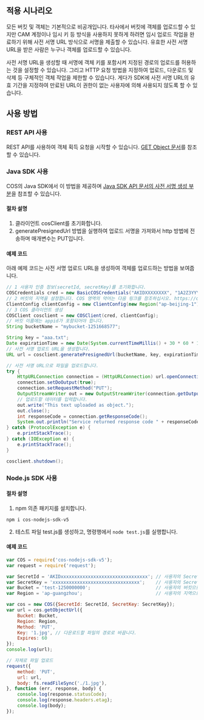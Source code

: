 ## 적용 시나리오

모든 버킷 및 객체는 기본적으로 비공개입니다. 타사에서 버킷에 객체를 업로드할 수 있지만 CAM 계정이나 임시 키 등 방식을 사용하지 못하게 하려면 임시 업로드 작업을 완료하기 위해 사전 서명 URL 방식으로 서명을 제출할 수 있습니다. 유효한 사전 서명 URL을 받은 사람은 누구나 객체를 업로드할 수 있습니다.

사전 서명 URL을 생성할 때 서명에 객체 키를 포함시켜 지정된 경로의 업로드를 허용하는 것을 설정할 수 있습니다. 그리고 HTTP 요청 방법을 지정하여 업로드, 다운로드 및 삭제 등 구체적인 객체 작업을 제한할 수 있습니다. 게다가 SDK에 사전 서명 URL의 유효 기간을 지정하여 만료된 URL이 권한이 없는 사용자에 의해 사용되지 않도록 할 수 있습니다.

## 사용 방법

### REST API 사용

REST API를 사용하여 객체 획득 요청을 시작할 수 있습니다. [GET Object 문서](https://cloud.tencent.com/document/product/436/7753)를 참조할 수 있습니다.

### Java SDK 사용

COS의 Java SDK에서 이 방법을 제공하며 [Java SDK API 문서의 사전 서명 생성 부분](https://cloud.tencent.com/document/product/436/12263#.E7.94.9F.E6.88.90.E9.A2.84.E7.AD.BE.E5.90.8D.E9.93.BE.E6.8E.A5)을 참조할 수 있습니다.

#### 절차 설명

1. 클라이언트 cosClient를 초기화합니다.
2. generatePresignedUrl 방법을 실행하여 업로드 서명을 가져와서 http 방법에 전송하며 매개변수는 PUT입니다.

#### 예제 코드

아래 예제 코드는 사전 서명 업로드 URL을 생성하여 객체를 업로드하는 방법을 보여줍니다.

```java
// 1 사용자 인증 정보(secretId, secretKey)를 초기화합니다.
COSCredentials cred = new BasicCOSCredentials("AKIDXXXXXXXX", "1A2Z3YYYYYYYYYY");
// 2 버킷의 지역을 설정합니다. COS 영역의 약어는 다음 링크를 참조하십시오. https://cloud.tencent.com/document/product/436/6224
ClientConfig clientConfig = new ClientConfig(new Region("ap-beijing-1"));
// 3 COS 클라이언트 생성
COSClient cosclient = new COSClient(cred, clientConfig);
// 버킷 이름에는 appid가 포함되어야 합니다.
String bucketName = "mybucket-1251668577";

String key = "aaa.txt";
Date expirationTime = new Date(System.currentTimeMillis() + 30 * 60 * 1000);
// 사전 서명 업로드 URL을 생성합니다.
URL url = cosclient.generatePresignedUrl(bucketName, key, expirationTime, HttpMethodName.PUT);

// 사전 서명 URL으로 파일을 업로드합니다.
try {
    HttpURLConnection connection = (HttpURLConnection) url.openConnection();
    connection.setDoOutput(true);
    connection.setRequestMethod("PUT");
    OutputStreamWriter out = new OutputStreamWriter(connection.getOutputStream());
    // 업로드할 데이터를 입력합니다. 
    out.write("This text uploaded as object.");
    out.close();
    int responseCode = connection.getResponseCode();
    System.out.println("Service returned response code " + responseCode);
} catch (ProtocolException e) {
    e.printStackTrace();
} catch (IOException e) {
    e.printStackTrace();
}

cosclient.shutdown();
```

### Node.js SDK 사용

#### 절차 설명

1. npm 의존 패키지를 설치합니다.
```shell
npm i cos-nodejs-sdk-v5
```

2. 테스트 파일 test.js를 생성하고, 명령행에서 ```node test.js```를 실행합니다.

#### 예제 코드

```javascript
var COS = require('cos-nodejs-sdk-v5');
var request = require('request');

var SecretId = 'AKIDxxxxxxxxxxxxxxxxxxxxxxxxxxxxxxxx'; // 사용자의 SecretKey로 대체합니다.
var SecretKey = 'xxxxxxxxxxxxxxxxxxxxxxxxxxxxxxxx';    // 사용자의 SecretKey로 대체합니다.
var Bucket = 'test-1250000000';                        // 사용자의 버킷으로 대체합니다.
var Region = 'ap-guangzhou';                           // 사용자의 지역으로 대체합니다.

var cos = new COS({SecretId: SecretId, SecretKey: SecretKey});
var url = cos.getObjectUrl({
    Bucket: Bucket,
    Region: Region,
    Method: 'PUT',
    Key: '1.jpg', // 다운로드할 파일의 경로로 바꿉니다.
    Expires: 60
});
console.log(url);

// 자체로 파일 업로드
request({
    method: 'PUT',
    url: url,
    body: fs.readFileSync('./1.jpg'),
}, function (err, response, body) {
    console.log(response.statusCode);
    console.log(response.headers.etag);
    console.log(body);
});
```

